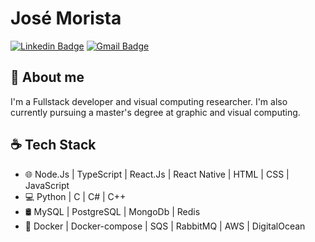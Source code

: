 # José Morista 

[![Linkedin Badge](https://img.shields.io/badge/-Jos%C3%A9%20Morista-blueviolet?style=flat-square&logo=Linkedin&logoColor=white&link=https://www.linkedin.com/in/jos%C3%A9-morista/)](https://www.linkedin.com/in/jos%C3%A9-morista/) 
[![Gmail Badge](https://img.shields.io/badge/-josemorista@id.uff.br-red?style=flat-square&logo=Gmail&logoColor=white&link=mailto:josemorista@id.uff.br)](mailto:josemorista@id.uff.br)

## 👋 About me

I'm a Fullstack developer and visual computing researcher. I'm also currently pursuing a master's degree at graphic and visual computing.

## ☕ Tech Stack

- 🌐 Node.Js | TypeScript | React.Js | React Native | HTML | CSS | JavaScript 
- 💻 Python | C | C# | C++
- 🛢 MySQL | PostgreSQL | MongoDb | Redis
- 🔧 Docker | Docker-compose | SQS | RabbitMQ | AWS | DigitalOcean
